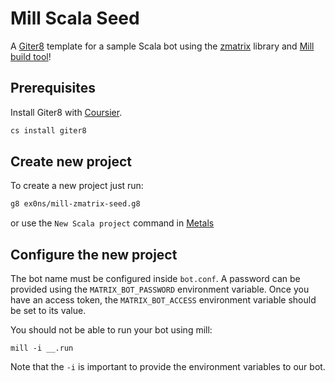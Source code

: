 # Mill Scala Seed

A [Giter8](http://www.foundweekends.org/giter8/index.html) template for a sample
Scala bot using the [zmatrix](https://github.com/bot4s/zmatrix) library and
[Mill build tool](https://github.com/com-lihaoyi/mill)!

## Prerequisites

Install Giter8 with [Coursier](https://get-coursier.io/).

```sh
cs install giter8
```

## Create new project

To create a new project just run:

```sh
g8 ex0ns/mill-zmatrix-seed.g8
```

or use the `New Scala project` command in [Metals](https://scalameta.org/metals)

## Configure the new project

The bot name must be configured inside `bot.conf`.
A password can be provided using the `MATRIX_BOT_PASSWORD` environment variable. Once
you have an access token, the `MATRIX_BOT_ACCESS` environment variable should be set to its
value.

You should not be able to run your bot using mill:

```
mill -i __.run
```

Note that the `-i` is important to provide the environment variables to our bot.

